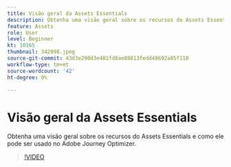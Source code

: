 ```yaml
---
title: Visão geral da Assets Essentials
description: Obtenha uma visão geral sobre os recursos do Assets Essentials e como ele pode ser usado no Adobe Journey Optimizer.
feature: Assets
role: User
level: Beginner
kt: 10165
thumbnail: 342098.jpeg
source-git-commit: 43d3e290d3e481fd8ae88813fedd48692a85f118
workflow-type: tm+mt
source-wordcount: '42'
ht-degree: 0%

---
```



# Visão geral da Assets Essentials

Obtenha uma visão geral sobre os recursos do Assets Essentials e como ele pode ser usado no Adobe Journey Optimizer.

>[!VIDEO](https://video.tv.adobe.com/v/342098?quality=12&learn=on)
